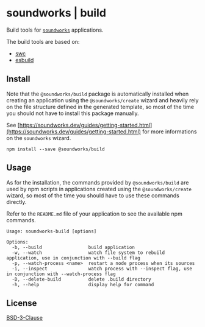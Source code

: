 # soundworks | build

Build tools for [`soundworks`](https://soundworks.dev) applications.

The build tools are based on:
- [swc](https://swc.rs/)
- [esbuild](https://esbuild.github.io/)

## Install

Note that the `@soundworks/build` package is automatically installed when creating an application using the `@soundworks/create` wizard and heavily rely on the file structure defined in the generated template, so most of the time you should not have to install this package manually. 

See [https://soundworks.dev/guides/getting-started.html](https://soundworks.dev/guides/getting-started.html) for more informations on the `soundworks` wizard.

```
npm install --save @soundworks/build
```

## Usage

As for the installation, the commands provided by `@soundworks/build` are used by npm scripts in applications created using the `@soundworks/create` wizard, so most of the time you should have to use these commands directly. 

Refer to the `README.md` file of your application to see the available npm commands.

```
Usage: soundworks-build [options]

Options:
  -b, --build                 build application
  -w, --watch                 watch file system to rebuild application, use in conjunction with --build flag
  -p, --watch-process <name>  restart a node process when its sources
  -i, --inspect               watch process with --inspect flag, use in conjunction with --watch-process flag
  -D, --delete-build          delete .build directory
  -h, --help                  display help for command
```

## License

[BSD-3-Clause](./LICENSE)
